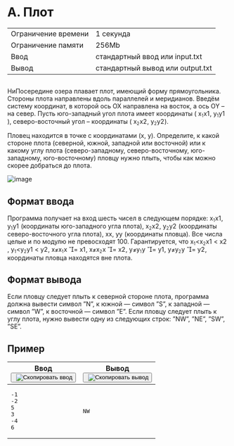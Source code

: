 <div class="problem__statement text" data-bem="{&quot;problem__statement&quot;:{}}">
<div class="problem-statement"><div class="header"><h1 class="title">A. Плот</h1><table><tbody><tr class="time-limit"><td class="property-title">Ограничение времени</td><td>1&nbsp;секунда</td></tr><tr class="memory-limit"><td class="property-title">Ограничение памяти</td><td>256Mb</td></tr><tr class="input-file"><td class="property-title">Ввод</td><td colspan="1">стандартный ввод или input.txt</td></tr><tr class="output-file"><td class="property-title">Вывод</td><td colspan="1">стандартный вывод или output.txt</td></tr></tbody></table></div><h2></h2><div class="legend"><p>НиПосередине озера плавает плот, имеющий форму прямоугольника. Стороны плота направлены вдоль параллелей и меридианов. Введём систему координат, в которой ось OX направлена на восток, а ось ОY – на север. Пусть юго-западный угол плота имеет координаты (<span class="math inline"><span class="katex"><span class="katex-mathml">
    <span class="MathJax_Preview" style="color: inherit; display: none;"></span><span id="MathJax-Element-1-Frame" class="mjx-chtml MathJax_CHTML" tabindex="0" style="font-size: 99%;"><span id="MJXc-Node-1" class="mjx-math"><span id="MJXc-Node-2" class="mjx-mrow"><span id="MJXc-Node-3" class="mjx-semantics"><span id="MJXc-Node-4" class="mjx-mrow"><span id="MJXc-Node-5" class="mjx-msub"><span class="mjx-base"><span id="MJXc-Node-6" class="mjx-mi"><span class="mjx-char MJXc-TeX-math-I" style="padding-top: 0.241em; padding-bottom: 0.301em;">x</span></span></span><span class="mjx-sub" style="font-size: 70.7%; vertical-align: -0.212em; padding-right: 0.071em;"><span id="MJXc-Node-7" class="mjx-mn" style=""><span class="mjx-char MJXc-TeX-main-R" style="padding-top: 0.361em; padding-bottom: 0.361em;">1</span></span></span></span></span></span></span></span></span><script type="math/mml" id="MathJax-Element-1"><math xmlns="http://www.w3.org/1998/Math/MathML">
     <semantics>
      <mrow>
       <msub>
        <mi>
         x
        </mi>
        <mn>
         1
        </mn>
       </msub>
      </mrow>
      <annotation encoding="application/x-tex">
       x_1
      </annotation>
     </semantics>
    </math></script></span><span class="katex-html" aria-hidden="true"><span class="base"><span class="strut" style="height:0.5806em;vertical-align:-0.15em;"></span><span class="mord"><span class="mord mathnormal">x</span><span class="msupsub"><span class="vlist-t vlist-t2"><span class="vlist-r"><span class="vlist" style="height:0.3011em;"><span style="top:-2.55em;margin-left:0em;margin-right:0.05em;"><span class="pstrut" style="height:2.7em;"></span><span class="sizing reset-size6 size3 mtight"><span class="mord mtight">1</span></span></span></span><span class="vlist-s">​</span></span><span class="vlist-r"><span class="vlist" style="height:0.15em;"><span></span></span></span></span></span></span></span></span></span></span>, <span class="math inline"><span class="katex"><span class="katex-mathml">
    <span class="MathJax_Preview" style="color: inherit; display: none;"></span><span id="MathJax-Element-2-Frame" class="mjx-chtml MathJax_CHTML" tabindex="0" style="font-size: 99%;"><span id="MJXc-Node-8" class="mjx-math"><span id="MJXc-Node-9" class="mjx-mrow"><span id="MJXc-Node-10" class="mjx-semantics"><span id="MJXc-Node-11" class="mjx-mrow"><span id="MJXc-Node-12" class="mjx-msub"><span class="mjx-base" style="margin-right: -0.006em;"><span id="MJXc-Node-13" class="mjx-mi"><span class="mjx-char MJXc-TeX-math-I" style="padding-top: 0.241em; padding-bottom: 0.48em; padding-right: 0.006em;">y</span></span></span><span class="mjx-sub" style="font-size: 70.7%; vertical-align: -0.212em; padding-right: 0.071em;"><span id="MJXc-Node-14" class="mjx-mn" style=""><span class="mjx-char MJXc-TeX-main-R" style="padding-top: 0.361em; padding-bottom: 0.361em;">1</span></span></span></span></span></span></span></span></span><script type="math/mml" id="MathJax-Element-2"><math xmlns="http://www.w3.org/1998/Math/MathML">
     <semantics>
      <mrow>
       <msub>
        <mi>
         y
        </mi>
        <mn>
         1
        </mn>
       </msub>
      </mrow>
      <annotation encoding="application/x-tex">
       y_1
      </annotation>
     </semantics>
    </math></script></span><span class="katex-html" aria-hidden="true"><span class="base"><span class="strut" style="height:0.625em;vertical-align:-0.1944em;"></span><span class="mord"><span class="mord mathnormal" style="margin-right:0.03588em;">y</span><span class="msupsub"><span class="vlist-t vlist-t2"><span class="vlist-r"><span class="vlist" style="height:0.3011em;"><span style="top:-2.55em;margin-left:-0.0359em;margin-right:0.05em;"><span class="pstrut" style="height:2.7em;"></span><span class="sizing reset-size6 size3 mtight"><span class="mord mtight">1</span></span></span></span><span class="vlist-s">​</span></span><span class="vlist-r"><span class="vlist" style="height:0.15em;"><span></span></span></span></span></span></span></span></span></span></span>), северо-восточный угол – координаты (<span class="math inline"><span class="katex"><span class="katex-mathml">
    <span class="MathJax_Preview" style="color: inherit; display: none;"></span><span id="MathJax-Element-3-Frame" class="mjx-chtml MathJax_CHTML" tabindex="0" style="font-size: 99%;"><span id="MJXc-Node-15" class="mjx-math"><span id="MJXc-Node-16" class="mjx-mrow"><span id="MJXc-Node-17" class="mjx-semantics"><span id="MJXc-Node-18" class="mjx-mrow"><span id="MJXc-Node-19" class="mjx-msub"><span class="mjx-base"><span id="MJXc-Node-20" class="mjx-mi"><span class="mjx-char MJXc-TeX-math-I" style="padding-top: 0.241em; padding-bottom: 0.301em;">x</span></span></span><span class="mjx-sub" style="font-size: 70.7%; vertical-align: -0.212em; padding-right: 0.071em;"><span id="MJXc-Node-21" class="mjx-mn" style=""><span class="mjx-char MJXc-TeX-main-R" style="padding-top: 0.361em; padding-bottom: 0.361em;">2</span></span></span></span></span></span></span></span></span><script type="math/mml" id="MathJax-Element-3"><math xmlns="http://www.w3.org/1998/Math/MathML">
     <semantics>
      <mrow>
       <msub>
        <mi>
         x
        </mi>
        <mn>
         2
        </mn>
       </msub>
      </mrow>
      <annotation encoding="application/x-tex">
       x_2
      </annotation>
     </semantics>
    </math></script></span><span class="katex-html" aria-hidden="true"><span class="base"><span class="strut" style="height:0.5806em;vertical-align:-0.15em;"></span><span class="mord"><span class="mord mathnormal">x</span><span class="msupsub"><span class="vlist-t vlist-t2"><span class="vlist-r"><span class="vlist" style="height:0.3011em;"><span style="top:-2.55em;margin-left:0em;margin-right:0.05em;"><span class="pstrut" style="height:2.7em;"></span><span class="sizing reset-size6 size3 mtight"><span class="mord mtight">2</span></span></span></span><span class="vlist-s">​</span></span><span class="vlist-r"><span class="vlist" style="height:0.15em;"><span></span></span></span></span></span></span></span></span></span></span>, <span class="math inline"><span class="katex"><span class="katex-mathml">
    <span class="MathJax_Preview" style="color: inherit; display: none;"></span><span id="MathJax-Element-4-Frame" class="mjx-chtml MathJax_CHTML" tabindex="0" style="font-size: 99%;"><span id="MJXc-Node-22" class="mjx-math"><span id="MJXc-Node-23" class="mjx-mrow"><span id="MJXc-Node-24" class="mjx-semantics"><span id="MJXc-Node-25" class="mjx-mrow"><span id="MJXc-Node-26" class="mjx-msub"><span class="mjx-base" style="margin-right: -0.006em;"><span id="MJXc-Node-27" class="mjx-mi"><span class="mjx-char MJXc-TeX-math-I" style="padding-top: 0.241em; padding-bottom: 0.48em; padding-right: 0.006em;">y</span></span></span><span class="mjx-sub" style="font-size: 70.7%; vertical-align: -0.212em; padding-right: 0.071em;"><span id="MJXc-Node-28" class="mjx-mn" style=""><span class="mjx-char MJXc-TeX-main-R" style="padding-top: 0.361em; padding-bottom: 0.361em;">2</span></span></span></span></span></span></span></span></span><script type="math/mml" id="MathJax-Element-4"><math xmlns="http://www.w3.org/1998/Math/MathML">
     <semantics>
      <mrow>
       <msub>
        <mi>
         y
        </mi>
        <mn>
         2
        </mn>
       </msub>
      </mrow>
      <annotation encoding="application/x-tex">
       y_2
      </annotation>
     </semantics>
    </math></script></span><span class="katex-html" aria-hidden="true"><span class="base"><span class="strut" style="height:0.625em;vertical-align:-0.1944em;"></span><span class="mord"><span class="mord mathnormal" style="margin-right:0.03588em;">y</span><span class="msupsub"><span class="vlist-t vlist-t2"><span class="vlist-r"><span class="vlist" style="height:0.3011em;"><span style="top:-2.55em;margin-left:-0.0359em;margin-right:0.05em;"><span class="pstrut" style="height:2.7em;"></span><span class="sizing reset-size6 size3 mtight"><span class="mord mtight">2</span></span></span></span><span class="vlist-s">​</span></span><span class="vlist-r"><span class="vlist" style="height:0.15em;"><span></span></span></span></span></span></span></span></span></span></span>).</p> 
<p>Пловец находится в точке с координатами (x, y). Определите, к какой стороне плота (северной, южной, западной или восточной) или к какому углу плота (северо-западному, северо-восточному, юго-западному, юго-восточному) пловцу нужно плыть, чтобы как можно скорее добраться до плота.</p> 
<p><img src="/testsys/statement-file?hash=eyJhbGciOiJkaXIiLCJlbmMiOiJBMjU2R0NNIn0..6CMsvF2XIVzlRGhv.StYk-67AwM9jvEgmoXMQpzQ3OO7oWopSd9PWbkH9_EV2Ubbqf_gW9VDDNA-whe9Rx3wb00uMgMBGLkaweE8dwVpmi5YvzA.eWmOfrYYfAWEt-Bo29wLKg" alt="image"></p></div><h2>Формат ввода</h2><div class="input-specification"><p>Программа получает на вход шесть чисел в следующем порядке: <span class="math inline"><span class="katex"><span class="katex-mathml">
    <span class="MathJax_Preview" style="color: inherit; display: none;"></span><span id="MathJax-Element-5-Frame" class="mjx-chtml MathJax_CHTML" tabindex="0" style="font-size: 99%;"><span id="MJXc-Node-29" class="mjx-math"><span id="MJXc-Node-30" class="mjx-mrow"><span id="MJXc-Node-31" class="mjx-semantics"><span id="MJXc-Node-32" class="mjx-mrow"><span id="MJXc-Node-33" class="mjx-msub"><span class="mjx-base"><span id="MJXc-Node-34" class="mjx-mi"><span class="mjx-char MJXc-TeX-math-I" style="padding-top: 0.241em; padding-bottom: 0.301em;">x</span></span></span><span class="mjx-sub" style="font-size: 70.7%; vertical-align: -0.212em; padding-right: 0.071em;"><span id="MJXc-Node-35" class="mjx-mn" style=""><span class="mjx-char MJXc-TeX-main-R" style="padding-top: 0.361em; padding-bottom: 0.361em;">1</span></span></span></span></span></span></span></span></span><script type="math/mml" id="MathJax-Element-5"><math xmlns="http://www.w3.org/1998/Math/MathML">
     <semantics>
      <mrow>
       <msub>
        <mi>
         x
        </mi>
        <mn>
         1
        </mn>
       </msub>
      </mrow>
      <annotation encoding="application/x-tex">
       x_1
      </annotation>
     </semantics>
    </math></script></span><span class="katex-html" aria-hidden="true"><span class="base"><span class="strut" style="height:0.5806em;vertical-align:-0.15em;"></span><span class="mord"><span class="mord mathnormal">x</span><span class="msupsub"><span class="vlist-t vlist-t2"><span class="vlist-r"><span class="vlist" style="height:0.3011em;"><span style="top:-2.55em;margin-left:0em;margin-right:0.05em;"><span class="pstrut" style="height:2.7em;"></span><span class="sizing reset-size6 size3 mtight"><span class="mord mtight">1</span></span></span></span><span class="vlist-s">​</span></span><span class="vlist-r"><span class="vlist" style="height:0.15em;"><span></span></span></span></span></span></span></span></span></span></span>, <span class="math inline"><span class="katex"><span class="katex-mathml">
    <span class="MathJax_Preview" style="color: inherit; display: none;"></span><span id="MathJax-Element-6-Frame" class="mjx-chtml MathJax_CHTML" tabindex="0" style="font-size: 99%;"><span id="MJXc-Node-36" class="mjx-math"><span id="MJXc-Node-37" class="mjx-mrow"><span id="MJXc-Node-38" class="mjx-semantics"><span id="MJXc-Node-39" class="mjx-mrow"><span id="MJXc-Node-40" class="mjx-msub"><span class="mjx-base" style="margin-right: -0.006em;"><span id="MJXc-Node-41" class="mjx-mi"><span class="mjx-char MJXc-TeX-math-I" style="padding-top: 0.241em; padding-bottom: 0.48em; padding-right: 0.006em;">y</span></span></span><span class="mjx-sub" style="font-size: 70.7%; vertical-align: -0.212em; padding-right: 0.071em;"><span id="MJXc-Node-42" class="mjx-mn" style=""><span class="mjx-char MJXc-TeX-main-R" style="padding-top: 0.361em; padding-bottom: 0.361em;">1</span></span></span></span></span></span></span></span></span><script type="math/mml" id="MathJax-Element-6"><math xmlns="http://www.w3.org/1998/Math/MathML">
     <semantics>
      <mrow>
       <msub>
        <mi>
         y
        </mi>
        <mn>
         1
        </mn>
       </msub>
      </mrow>
      <annotation encoding="application/x-tex">
       y_1
      </annotation>
     </semantics>
    </math></script></span><span class="katex-html" aria-hidden="true"><span class="base"><span class="strut" style="height:0.625em;vertical-align:-0.1944em;"></span><span class="mord"><span class="mord mathnormal" style="margin-right:0.03588em;">y</span><span class="msupsub"><span class="vlist-t vlist-t2"><span class="vlist-r"><span class="vlist" style="height:0.3011em;"><span style="top:-2.55em;margin-left:-0.0359em;margin-right:0.05em;"><span class="pstrut" style="height:2.7em;"></span><span class="sizing reset-size6 size3 mtight"><span class="mord mtight">1</span></span></span></span><span class="vlist-s">​</span></span><span class="vlist-r"><span class="vlist" style="height:0.15em;"><span></span></span></span></span></span></span></span></span></span></span> (координаты юго-западного угла плота), <span class="math inline"><span class="katex"><span class="katex-mathml">
    <span class="MathJax_Preview" style="color: inherit; display: none;"></span><span id="MathJax-Element-7-Frame" class="mjx-chtml MathJax_CHTML" tabindex="0" style="font-size: 99%;"><span id="MJXc-Node-43" class="mjx-math"><span id="MJXc-Node-44" class="mjx-mrow"><span id="MJXc-Node-45" class="mjx-semantics"><span id="MJXc-Node-46" class="mjx-mrow"><span id="MJXc-Node-47" class="mjx-msub"><span class="mjx-base"><span id="MJXc-Node-48" class="mjx-mi"><span class="mjx-char MJXc-TeX-math-I" style="padding-top: 0.241em; padding-bottom: 0.301em;">x</span></span></span><span class="mjx-sub" style="font-size: 70.7%; vertical-align: -0.212em; padding-right: 0.071em;"><span id="MJXc-Node-49" class="mjx-mn" style=""><span class="mjx-char MJXc-TeX-main-R" style="padding-top: 0.361em; padding-bottom: 0.361em;">2</span></span></span></span></span></span></span></span></span><script type="math/mml" id="MathJax-Element-7"><math xmlns="http://www.w3.org/1998/Math/MathML">
     <semantics>
      <mrow>
       <msub>
        <mi>
         x
        </mi>
        <mn>
         2
        </mn>
       </msub>
      </mrow>
      <annotation encoding="application/x-tex">
       x_2
      </annotation>
     </semantics>
    </math></script></span><span class="katex-html" aria-hidden="true"><span class="base"><span class="strut" style="height:0.5806em;vertical-align:-0.15em;"></span><span class="mord"><span class="mord mathnormal">x</span><span class="msupsub"><span class="vlist-t vlist-t2"><span class="vlist-r"><span class="vlist" style="height:0.3011em;"><span style="top:-2.55em;margin-left:0em;margin-right:0.05em;"><span class="pstrut" style="height:2.7em;"></span><span class="sizing reset-size6 size3 mtight"><span class="mord mtight">2</span></span></span></span><span class="vlist-s">​</span></span><span class="vlist-r"><span class="vlist" style="height:0.15em;"><span></span></span></span></span></span></span></span></span></span></span>, <span class="math inline"><span class="katex"><span class="katex-mathml">
    <span class="MathJax_Preview" style="color: inherit; display: none;"></span><span id="MathJax-Element-8-Frame" class="mjx-chtml MathJax_CHTML" tabindex="0" style="font-size: 99%;"><span id="MJXc-Node-50" class="mjx-math"><span id="MJXc-Node-51" class="mjx-mrow"><span id="MJXc-Node-52" class="mjx-semantics"><span id="MJXc-Node-53" class="mjx-mrow"><span id="MJXc-Node-54" class="mjx-msub"><span class="mjx-base" style="margin-right: -0.006em;"><span id="MJXc-Node-55" class="mjx-mi"><span class="mjx-char MJXc-TeX-math-I" style="padding-top: 0.241em; padding-bottom: 0.48em; padding-right: 0.006em;">y</span></span></span><span class="mjx-sub" style="font-size: 70.7%; vertical-align: -0.212em; padding-right: 0.071em;"><span id="MJXc-Node-56" class="mjx-mn" style=""><span class="mjx-char MJXc-TeX-main-R" style="padding-top: 0.361em; padding-bottom: 0.361em;">2</span></span></span></span></span></span></span></span></span><script type="math/mml" id="MathJax-Element-8"><math xmlns="http://www.w3.org/1998/Math/MathML">
     <semantics>
      <mrow>
       <msub>
        <mi>
         y
        </mi>
        <mn>
         2
        </mn>
       </msub>
      </mrow>
      <annotation encoding="application/x-tex">
       y_2
      </annotation>
     </semantics>
    </math></script></span><span class="katex-html" aria-hidden="true"><span class="base"><span class="strut" style="height:0.625em;vertical-align:-0.1944em;"></span><span class="mord"><span class="mord mathnormal" style="margin-right:0.03588em;">y</span><span class="msupsub"><span class="vlist-t vlist-t2"><span class="vlist-r"><span class="vlist" style="height:0.3011em;"><span style="top:-2.55em;margin-left:-0.0359em;margin-right:0.05em;"><span class="pstrut" style="height:2.7em;"></span><span class="sizing reset-size6 size3 mtight"><span class="mord mtight">2</span></span></span></span><span class="vlist-s">​</span></span><span class="vlist-r"><span class="vlist" style="height:0.15em;"><span></span></span></span></span></span></span></span></span></span></span> (координаты северо-восточного угла плота), <span class="math inline"><span class="katex"><span class="katex-mathml">
    <span class="MathJax_Preview" style="color: inherit; display: none;"></span><span id="MathJax-Element-9-Frame" class="mjx-chtml MathJax_CHTML" tabindex="0" style="font-size: 99%;"><span id="MJXc-Node-57" class="mjx-math"><span id="MJXc-Node-58" class="mjx-mrow"><span id="MJXc-Node-59" class="mjx-semantics"><span id="MJXc-Node-60" class="mjx-mrow"><span id="MJXc-Node-61" class="mjx-mi"><span class="mjx-char MJXc-TeX-math-I" style="padding-top: 0.241em; padding-bottom: 0.301em;">x</span></span></span></span></span></span></span><script type="math/mml" id="MathJax-Element-9"><math xmlns="http://www.w3.org/1998/Math/MathML">
     <semantics>
      <mrow>
       <mi>
        x
       </mi>
      </mrow>
      <annotation encoding="application/x-tex">
       x
      </annotation>
     </semantics>
    </math></script></span><span class="katex-html" aria-hidden="true"><span class="base"><span class="strut" style="height:0.4306em;"></span><span class="mord mathnormal">x</span></span></span></span></span>, <span class="math inline"><span class="katex"><span class="katex-mathml">
    <span class="MathJax_Preview" style="color: inherit; display: none;"></span><span id="MathJax-Element-10-Frame" class="mjx-chtml MathJax_CHTML" tabindex="0" style="font-size: 99%;"><span id="MJXc-Node-62" class="mjx-math"><span id="MJXc-Node-63" class="mjx-mrow"><span id="MJXc-Node-64" class="mjx-semantics"><span id="MJXc-Node-65" class="mjx-mrow"><span id="MJXc-Node-66" class="mjx-mi"><span class="mjx-char MJXc-TeX-math-I" style="padding-top: 0.241em; padding-bottom: 0.48em; padding-right: 0.006em;">y</span></span></span></span></span></span></span><script type="math/mml" id="MathJax-Element-10"><math xmlns="http://www.w3.org/1998/Math/MathML">
     <semantics>
      <mrow>
       <mi>
        y
       </mi>
      </mrow>
      <annotation encoding="application/x-tex">
       y
      </annotation>
     </semantics>
    </math></script></span><span class="katex-html" aria-hidden="true"><span class="base"><span class="strut" style="height:0.625em;vertical-align:-0.1944em;"></span><span class="mord mathnormal" style="margin-right:0.03588em;">y</span></span></span></span></span> (координаты пловца). Все числа целые и по модулю не превосходят 100. Гарантируется, что <span class="math inline"><span class="katex"><span class="katex-mathml">
    <span class="MathJax_Preview" style="color: inherit; display: none;"></span><span id="MathJax-Element-11-Frame" class="mjx-chtml MathJax_CHTML" tabindex="0" style="font-size: 99%;"><span id="MJXc-Node-67" class="mjx-math"><span id="MJXc-Node-68" class="mjx-mrow"><span id="MJXc-Node-69" class="mjx-semantics"><span id="MJXc-Node-70" class="mjx-mrow"><span id="MJXc-Node-71" class="mjx-msub"><span class="mjx-base"><span id="MJXc-Node-72" class="mjx-mi"><span class="mjx-char MJXc-TeX-math-I" style="padding-top: 0.241em; padding-bottom: 0.301em;">x</span></span></span><span class="mjx-sub" style="font-size: 70.7%; vertical-align: -0.212em; padding-right: 0.071em;"><span id="MJXc-Node-73" class="mjx-mn" style=""><span class="mjx-char MJXc-TeX-main-R" style="padding-top: 0.361em; padding-bottom: 0.361em;">1</span></span></span></span><span id="MJXc-Node-74" class="mjx-mo MJXc-space3"><span class="mjx-char MJXc-TeX-main-R" style="padding-top: 0.241em; padding-bottom: 0.361em;">&lt;</span></span><span id="MJXc-Node-75" class="mjx-msub MJXc-space3"><span class="mjx-base"><span id="MJXc-Node-76" class="mjx-mi"><span class="mjx-char MJXc-TeX-math-I" style="padding-top: 0.241em; padding-bottom: 0.301em;">x</span></span></span><span class="mjx-sub" style="font-size: 70.7%; vertical-align: -0.212em; padding-right: 0.071em;"><span id="MJXc-Node-77" class="mjx-mn" style=""><span class="mjx-char MJXc-TeX-main-R" style="padding-top: 0.361em; padding-bottom: 0.361em;">2</span></span></span></span></span></span></span></span></span><script type="math/mml" id="MathJax-Element-11"><math xmlns="http://www.w3.org/1998/Math/MathML">
     <semantics>
      <mrow>
       <msub>
        <mi>
         x
        </mi>
        <mn>
         1
        </mn>
       </msub>
       <mo>
        &lt;
       </mo>
       <msub>
        <mi>
         x
        </mi>
        <mn>
         2
        </mn>
       </msub>
      </mrow>
      <annotation encoding="application/x-tex">
       x_1 &lt; x_2
      </annotation>
     </semantics>
    </math></script></span><span class="katex-html" aria-hidden="true"><span class="base"><span class="strut" style="height:0.6891em;vertical-align:-0.15em;"></span><span class="mord"><span class="mord mathnormal">x</span><span class="msupsub"><span class="vlist-t vlist-t2"><span class="vlist-r"><span class="vlist" style="height:0.3011em;"><span style="top:-2.55em;margin-left:0em;margin-right:0.05em;"><span class="pstrut" style="height:2.7em;"></span><span class="sizing reset-size6 size3 mtight"><span class="mord mtight">1</span></span></span></span><span class="vlist-s">​</span></span><span class="vlist-r"><span class="vlist" style="height:0.15em;"><span></span></span></span></span></span></span><span class="mspace" style="margin-right:0.2778em;"></span><span class="mrel">&lt;</span><span class="mspace" style="margin-right:0.2778em;"></span></span><span class="base"><span class="strut" style="height:0.5806em;vertical-align:-0.15em;"></span><span class="mord"><span class="mord mathnormal">x</span><span class="msupsub"><span class="vlist-t vlist-t2"><span class="vlist-r"><span class="vlist" style="height:0.3011em;"><span style="top:-2.55em;margin-left:0em;margin-right:0.05em;"><span class="pstrut" style="height:2.7em;"></span><span class="sizing reset-size6 size3 mtight"><span class="mord mtight">2</span></span></span></span><span class="vlist-s">​</span></span><span class="vlist-r"><span class="vlist" style="height:0.15em;"><span></span></span></span></span></span></span></span></span></span></span>, <span class="math inline"><span class="katex"><span class="katex-mathml">
    <span class="MathJax_Preview" style="color: inherit; display: none;"></span><span id="MathJax-Element-12-Frame" class="mjx-chtml MathJax_CHTML" tabindex="0" style="font-size: 99%;"><span id="MJXc-Node-78" class="mjx-math"><span id="MJXc-Node-79" class="mjx-mrow"><span id="MJXc-Node-80" class="mjx-semantics"><span id="MJXc-Node-81" class="mjx-mrow"><span id="MJXc-Node-82" class="mjx-msub"><span class="mjx-base" style="margin-right: -0.006em;"><span id="MJXc-Node-83" class="mjx-mi"><span class="mjx-char MJXc-TeX-math-I" style="padding-top: 0.241em; padding-bottom: 0.48em; padding-right: 0.006em;">y</span></span></span><span class="mjx-sub" style="font-size: 70.7%; vertical-align: -0.212em; padding-right: 0.071em;"><span id="MJXc-Node-84" class="mjx-mn" style=""><span class="mjx-char MJXc-TeX-main-R" style="padding-top: 0.361em; padding-bottom: 0.361em;">1</span></span></span></span><span id="MJXc-Node-85" class="mjx-mo MJXc-space3"><span class="mjx-char MJXc-TeX-main-R" style="padding-top: 0.241em; padding-bottom: 0.361em;">&lt;</span></span><span id="MJXc-Node-86" class="mjx-msub MJXc-space3"><span class="mjx-base" style="margin-right: -0.006em;"><span id="MJXc-Node-87" class="mjx-mi"><span class="mjx-char MJXc-TeX-math-I" style="padding-top: 0.241em; padding-bottom: 0.48em; padding-right: 0.006em;">y</span></span></span><span class="mjx-sub" style="font-size: 70.7%; vertical-align: -0.212em; padding-right: 0.071em;"><span id="MJXc-Node-88" class="mjx-mn" style=""><span class="mjx-char MJXc-TeX-main-R" style="padding-top: 0.361em; padding-bottom: 0.361em;">2</span></span></span></span></span></span></span></span></span><script type="math/mml" id="MathJax-Element-12"><math xmlns="http://www.w3.org/1998/Math/MathML">
     <semantics>
      <mrow>
       <msub>
        <mi>
         y
        </mi>
        <mn>
         1
        </mn>
       </msub>
       <mo>
        &lt;
       </mo>
       <msub>
        <mi>
         y
        </mi>
        <mn>
         2
        </mn>
       </msub>
      </mrow>
      <annotation encoding="application/x-tex">
       y_1 &lt; y_2
      </annotation>
     </semantics>
    </math></script></span><span class="katex-html" aria-hidden="true"><span class="base"><span class="strut" style="height:0.7335em;vertical-align:-0.1944em;"></span><span class="mord"><span class="mord mathnormal" style="margin-right:0.03588em;">y</span><span class="msupsub"><span class="vlist-t vlist-t2"><span class="vlist-r"><span class="vlist" style="height:0.3011em;"><span style="top:-2.55em;margin-left:-0.0359em;margin-right:0.05em;"><span class="pstrut" style="height:2.7em;"></span><span class="sizing reset-size6 size3 mtight"><span class="mord mtight">1</span></span></span></span><span class="vlist-s">​</span></span><span class="vlist-r"><span class="vlist" style="height:0.15em;"><span></span></span></span></span></span></span><span class="mspace" style="margin-right:0.2778em;"></span><span class="mrel">&lt;</span><span class="mspace" style="margin-right:0.2778em;"></span></span><span class="base"><span class="strut" style="height:0.625em;vertical-align:-0.1944em;"></span><span class="mord"><span class="mord mathnormal" style="margin-right:0.03588em;">y</span><span class="msupsub"><span class="vlist-t vlist-t2"><span class="vlist-r"><span class="vlist" style="height:0.3011em;"><span style="top:-2.55em;margin-left:-0.0359em;margin-right:0.05em;"><span class="pstrut" style="height:2.7em;"></span><span class="sizing reset-size6 size3 mtight"><span class="mord mtight">2</span></span></span></span><span class="vlist-s">​</span></span><span class="vlist-r"><span class="vlist" style="height:0.15em;"><span></span></span></span></span></span></span></span></span></span></span>, <span class="math inline"><span class="katex"><span class="katex-mathml">
    <span class="MathJax_Preview" style="color: inherit; display: none;"></span><span id="MathJax-Element-13-Frame" class="mjx-chtml MathJax_CHTML" tabindex="0" style="font-size: 99%;"><span id="MJXc-Node-89" class="mjx-math"><span id="MJXc-Node-90" class="mjx-mrow"><span id="MJXc-Node-91" class="mjx-semantics"><span id="MJXc-Node-92" class="mjx-mrow"><span id="MJXc-Node-93" class="mjx-mi"><span class="mjx-char MJXc-TeX-math-I" style="padding-top: 0.241em; padding-bottom: 0.301em;">x</span></span><span id="MJXc-Node-94" class="mjx-mo MJXc-space3"><span class="mjx-char MJXc-TeX-main-R" style="padding-top: 0.42em; padding-bottom: 0.54em;">≠</span></span><span id="MJXc-Node-95" class="mjx-msub MJXc-space3"><span class="mjx-base"><span id="MJXc-Node-96" class="mjx-mi"><span class="mjx-char MJXc-TeX-math-I" style="padding-top: 0.241em; padding-bottom: 0.301em;">x</span></span></span><span class="mjx-sub" style="font-size: 70.7%; vertical-align: -0.212em; padding-right: 0.071em;"><span id="MJXc-Node-97" class="mjx-mn" style=""><span class="mjx-char MJXc-TeX-main-R" style="padding-top: 0.361em; padding-bottom: 0.361em;">1</span></span></span></span></span></span></span></span></span><script type="math/mml" id="MathJax-Element-13"><math xmlns="http://www.w3.org/1998/Math/MathML">
     <semantics>
      <mrow>
       <mi>
        x
       </mi>
       <mo mathvariant="normal">
        ≠
       </mo>
       <msub>
        <mi>
         x
        </mi>
        <mn>
         1
        </mn>
       </msub>
      </mrow>
      <annotation encoding="application/x-tex">
       x \ne x_1
      </annotation>
     </semantics>
    </math></script></span><span class="katex-html" aria-hidden="true"><span class="base"><span class="strut" style="height:0.8889em;vertical-align:-0.1944em;"></span><span class="mord mathnormal">x</span><span class="mspace" style="margin-right:0.2778em;"></span><span class="mrel"><span class="mrel"><span class="mord vbox"><span class="thinbox"><span class="rlap"><span class="strut" style="height:0.8889em;vertical-align:-0.1944em;"></span><span class="inner"><span class="mord"><span class="mrel"></span></span></span><span class="fix"></span></span></span></span></span><span class="mrel">=</span></span><span class="mspace" style="margin-right:0.2778em;"></span></span><span class="base"><span class="strut" style="height:0.5806em;vertical-align:-0.15em;"></span><span class="mord"><span class="mord mathnormal">x</span><span class="msupsub"><span class="vlist-t vlist-t2"><span class="vlist-r"><span class="vlist" style="height:0.3011em;"><span style="top:-2.55em;margin-left:0em;margin-right:0.05em;"><span class="pstrut" style="height:2.7em;"></span><span class="sizing reset-size6 size3 mtight"><span class="mord mtight">1</span></span></span></span><span class="vlist-s">​</span></span><span class="vlist-r"><span class="vlist" style="height:0.15em;"><span></span></span></span></span></span></span></span></span></span></span>, <span class="math inline"><span class="katex"><span class="katex-mathml">
    <span class="MathJax_Preview" style="color: inherit; display: none;"></span><span id="MathJax-Element-14-Frame" class="mjx-chtml MathJax_CHTML" tabindex="0" style="font-size: 99%;"><span id="MJXc-Node-98" class="mjx-math"><span id="MJXc-Node-99" class="mjx-mrow"><span id="MJXc-Node-100" class="mjx-semantics"><span id="MJXc-Node-101" class="mjx-mrow"><span id="MJXc-Node-102" class="mjx-mi"><span class="mjx-char MJXc-TeX-math-I" style="padding-top: 0.241em; padding-bottom: 0.301em;">x</span></span><span id="MJXc-Node-103" class="mjx-mo MJXc-space3"><span class="mjx-char MJXc-TeX-main-R" style="padding-top: 0.42em; padding-bottom: 0.54em;">≠</span></span><span id="MJXc-Node-104" class="mjx-msub MJXc-space3"><span class="mjx-base"><span id="MJXc-Node-105" class="mjx-mi"><span class="mjx-char MJXc-TeX-math-I" style="padding-top: 0.241em; padding-bottom: 0.301em;">x</span></span></span><span class="mjx-sub" style="font-size: 70.7%; vertical-align: -0.212em; padding-right: 0.071em;"><span id="MJXc-Node-106" class="mjx-mn" style=""><span class="mjx-char MJXc-TeX-main-R" style="padding-top: 0.361em; padding-bottom: 0.361em;">2</span></span></span></span></span></span></span></span></span><script type="math/mml" id="MathJax-Element-14"><math xmlns="http://www.w3.org/1998/Math/MathML">
     <semantics>
      <mrow>
       <mi>
        x
       </mi>
       <mo mathvariant="normal">
        ≠
       </mo>
       <msub>
        <mi>
         x
        </mi>
        <mn>
         2
        </mn>
       </msub>
      </mrow>
      <annotation encoding="application/x-tex">
       x \ne x_2
      </annotation>
     </semantics>
    </math></script></span><span class="katex-html" aria-hidden="true"><span class="base"><span class="strut" style="height:0.8889em;vertical-align:-0.1944em;"></span><span class="mord mathnormal">x</span><span class="mspace" style="margin-right:0.2778em;"></span><span class="mrel"><span class="mrel"><span class="mord vbox"><span class="thinbox"><span class="rlap"><span class="strut" style="height:0.8889em;vertical-align:-0.1944em;"></span><span class="inner"><span class="mord"><span class="mrel"></span></span></span><span class="fix"></span></span></span></span></span><span class="mrel">=</span></span><span class="mspace" style="margin-right:0.2778em;"></span></span><span class="base"><span class="strut" style="height:0.5806em;vertical-align:-0.15em;"></span><span class="mord"><span class="mord mathnormal">x</span><span class="msupsub"><span class="vlist-t vlist-t2"><span class="vlist-r"><span class="vlist" style="height:0.3011em;"><span style="top:-2.55em;margin-left:0em;margin-right:0.05em;"><span class="pstrut" style="height:2.7em;"></span><span class="sizing reset-size6 size3 mtight"><span class="mord mtight">2</span></span></span></span><span class="vlist-s">​</span></span><span class="vlist-r"><span class="vlist" style="height:0.15em;"><span></span></span></span></span></span></span></span></span></span></span>, <span class="math inline"><span class="katex"><span class="katex-mathml">
    <span class="MathJax_Preview" style="color: inherit; display: none;"></span><span id="MathJax-Element-15-Frame" class="mjx-chtml MathJax_CHTML" tabindex="0" style="font-size: 99%;"><span id="MJXc-Node-107" class="mjx-math"><span id="MJXc-Node-108" class="mjx-mrow"><span id="MJXc-Node-109" class="mjx-semantics"><span id="MJXc-Node-110" class="mjx-mrow"><span id="MJXc-Node-111" class="mjx-mi"><span class="mjx-char MJXc-TeX-math-I" style="padding-top: 0.241em; padding-bottom: 0.48em; padding-right: 0.006em;">y</span></span><span id="MJXc-Node-112" class="mjx-mo MJXc-space3"><span class="mjx-char MJXc-TeX-main-R" style="padding-top: 0.42em; padding-bottom: 0.54em;">≠</span></span><span id="MJXc-Node-113" class="mjx-msub MJXc-space3"><span class="mjx-base" style="margin-right: -0.006em;"><span id="MJXc-Node-114" class="mjx-mi"><span class="mjx-char MJXc-TeX-math-I" style="padding-top: 0.241em; padding-bottom: 0.48em; padding-right: 0.006em;">y</span></span></span><span class="mjx-sub" style="font-size: 70.7%; vertical-align: -0.212em; padding-right: 0.071em;"><span id="MJXc-Node-115" class="mjx-mn" style=""><span class="mjx-char MJXc-TeX-main-R" style="padding-top: 0.361em; padding-bottom: 0.361em;">1</span></span></span></span></span></span></span></span></span><script type="math/mml" id="MathJax-Element-15"><math xmlns="http://www.w3.org/1998/Math/MathML">
     <semantics>
      <mrow>
       <mi>
        y
       </mi>
       <mo mathvariant="normal">
        ≠
       </mo>
       <msub>
        <mi>
         y
        </mi>
        <mn>
         1
        </mn>
       </msub>
      </mrow>
      <annotation encoding="application/x-tex">
       y \ne y_1
      </annotation>
     </semantics>
    </math></script></span><span class="katex-html" aria-hidden="true"><span class="base"><span class="strut" style="height:0.8889em;vertical-align:-0.1944em;"></span><span class="mord mathnormal" style="margin-right:0.03588em;">y</span><span class="mspace" style="margin-right:0.2778em;"></span><span class="mrel"><span class="mrel"><span class="mord vbox"><span class="thinbox"><span class="rlap"><span class="strut" style="height:0.8889em;vertical-align:-0.1944em;"></span><span class="inner"><span class="mord"><span class="mrel"></span></span></span><span class="fix"></span></span></span></span></span><span class="mrel">=</span></span><span class="mspace" style="margin-right:0.2778em;"></span></span><span class="base"><span class="strut" style="height:0.625em;vertical-align:-0.1944em;"></span><span class="mord"><span class="mord mathnormal" style="margin-right:0.03588em;">y</span><span class="msupsub"><span class="vlist-t vlist-t2"><span class="vlist-r"><span class="vlist" style="height:0.3011em;"><span style="top:-2.55em;margin-left:-0.0359em;margin-right:0.05em;"><span class="pstrut" style="height:2.7em;"></span><span class="sizing reset-size6 size3 mtight"><span class="mord mtight">1</span></span></span></span><span class="vlist-s">​</span></span><span class="vlist-r"><span class="vlist" style="height:0.15em;"><span></span></span></span></span></span></span></span></span></span></span>, <span class="math inline"><span class="katex"><span class="katex-mathml">
    <span class="MathJax_Preview" style="color: inherit; display: none;"></span><span id="MathJax-Element-16-Frame" class="mjx-chtml MathJax_CHTML" tabindex="0" style="font-size: 99%;"><span id="MJXc-Node-116" class="mjx-math"><span id="MJXc-Node-117" class="mjx-mrow"><span id="MJXc-Node-118" class="mjx-semantics"><span id="MJXc-Node-119" class="mjx-mrow"><span id="MJXc-Node-120" class="mjx-mi"><span class="mjx-char MJXc-TeX-math-I" style="padding-top: 0.241em; padding-bottom: 0.48em; padding-right: 0.006em;">y</span></span><span id="MJXc-Node-121" class="mjx-mo MJXc-space3"><span class="mjx-char MJXc-TeX-main-R" style="padding-top: 0.42em; padding-bottom: 0.54em;">≠</span></span><span id="MJXc-Node-122" class="mjx-msub MJXc-space3"><span class="mjx-base" style="margin-right: -0.006em;"><span id="MJXc-Node-123" class="mjx-mi"><span class="mjx-char MJXc-TeX-math-I" style="padding-top: 0.241em; padding-bottom: 0.48em; padding-right: 0.006em;">y</span></span></span><span class="mjx-sub" style="font-size: 70.7%; vertical-align: -0.212em; padding-right: 0.071em;"><span id="MJXc-Node-124" class="mjx-mn" style=""><span class="mjx-char MJXc-TeX-main-R" style="padding-top: 0.361em; padding-bottom: 0.361em;">2</span></span></span></span></span></span></span></span></span><script type="math/mml" id="MathJax-Element-16"><math xmlns="http://www.w3.org/1998/Math/MathML">
     <semantics>
      <mrow>
       <mi>
        y
       </mi>
       <mo mathvariant="normal">
        ≠
       </mo>
       <msub>
        <mi>
         y
        </mi>
        <mn>
         2
        </mn>
       </msub>
      </mrow>
      <annotation encoding="application/x-tex">
       y \ne y_2
      </annotation>
     </semantics>
    </math></script></span><span class="katex-html" aria-hidden="true"><span class="base"><span class="strut" style="height:0.8889em;vertical-align:-0.1944em;"></span><span class="mord mathnormal" style="margin-right:0.03588em;">y</span><span class="mspace" style="margin-right:0.2778em;"></span><span class="mrel"><span class="mrel"><span class="mord vbox"><span class="thinbox"><span class="rlap"><span class="strut" style="height:0.8889em;vertical-align:-0.1944em;"></span><span class="inner"><span class="mord"><span class="mrel"></span></span></span><span class="fix"></span></span></span></span></span><span class="mrel">=</span></span><span class="mspace" style="margin-right:0.2778em;"></span></span><span class="base"><span class="strut" style="height:0.625em;vertical-align:-0.1944em;"></span><span class="mord"><span class="mord mathnormal" style="margin-right:0.03588em;">y</span><span class="msupsub"><span class="vlist-t vlist-t2"><span class="vlist-r"><span class="vlist" style="height:0.3011em;"><span style="top:-2.55em;margin-left:-0.0359em;margin-right:0.05em;"><span class="pstrut" style="height:2.7em;"></span><span class="sizing reset-size6 size3 mtight"><span class="mord mtight">2</span></span></span></span><span class="vlist-s">​</span></span><span class="vlist-r"><span class="vlist" style="height:0.15em;"><span></span></span></span></span></span></span></span></span></span></span>, координаты пловца находятся вне плота.</p></div><h2>Формат вывода</h2><div class="output-specification"><p>Если пловцу следует плыть к северной стороне плота, программа должна вывести символ ”N”, к южной&nbsp;— символ ”S”, к западной&nbsp;— символ ”W”, к восточной&nbsp;— символ ”E”. Если пловцу следует плыть к углу плота, нужно вывести одну из следующих строк: ”NW”, ”NE”, ”SW”, ”SE”.</p></div><h2>Пример</h2><table class="sample-tests"><thead><tr><th>Ввод<div class="problem__copy-sample"><button class="button button_theme_pseudo button_size_s button_only-icon_yes problem__copy-button problem__copy-button_type_input i-bem button_js_inited" data-bem="{&quot;button&quot;:{}}" role="button" type="button" title="Скопировать ввод"><span class="button__text">&nbsp;<img class="image button__icon button__icon_role_copy" src="//yastatic.net/lego/_/La6qi18Z8LwgnZdsAr1qy1GwCwo.gif" alt="Скопировать ввод"></span></button></div></th><th>Вывод<div class="problem__copy-sample"><button class="button button_theme_pseudo button_size_s button_only-icon_yes problem__copy-button problem__copy-button_type_output i-bem" data-bem="{&quot;button&quot;:{}}" role="button" type="button" title="Скопировать вывод"><span class="button__text">&nbsp;<img class="image button__icon button__icon_role_copy" src="//yastatic.net/lego/_/La6qi18Z8LwgnZdsAr1qy1GwCwo.gif" alt="Скопировать вывод"></span></button></div></th></tr></thead><tbody><tr><td><pre>-1
-2
5
3
-4
6
</pre></td><td><pre>NW
</pre></td></tr></tbody></table></div></div>